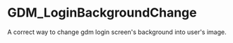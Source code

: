 # GDM_LoginBackgroundChange
A correct way to change gdm login screen's background into user's image.
